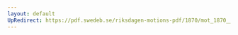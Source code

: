 ```yaml
---
layout: default
UpRedirect: https://pdf.swedeb.se/riksdagen-motions-pdf/1870/mot_1870__ak__00087/mot_1870__ak__00087_002.pdf
---
```

